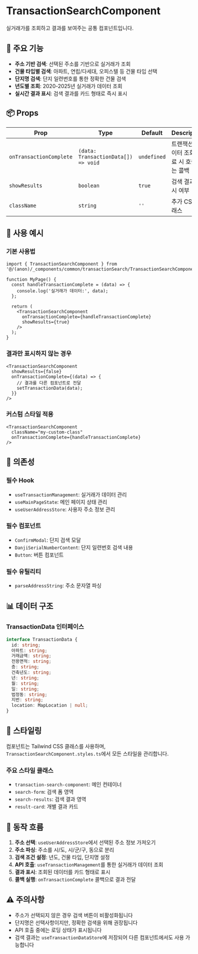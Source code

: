 # TransactionSearchComponent

실거래가를 조회하고 결과를 보여주는 공통 컴포넌트입니다.

## 🚀 주요 기능

- **주소 기반 검색**: 선택된 주소를 기반으로 실거래가 조회
- **건물 타입별 검색**: 아파트, 연립/다세대, 오피스텔 등 건물 타입 선택
- **단지명 검색**: 단지 일련번호를 통한 정확한 건물 검색
- **년도별 조회**: 2020-2025년 실거래가 데이터 조회
- **실시간 결과 표시**: 검색 결과를 카드 형태로 즉시 표시

## 📦 Props

| Prop | Type | Default | Description |
|------|------|---------|-------------|
| `onTransactionComplete` | `(data: TransactionData[]) => void` | `undefined` | 트랜잭션 데이터 조회 완료 시 호출되는 콜백 |
| `showResults` | `boolean` | `true` | 검색 결과 표시 여부 |
| `className` | `string` | `''` | 추가 CSS 클래스 |

## 🎯 사용 예시

### 기본 사용법
```tsx
import { TransactionSearchComponent } from '@/(anon)/_components/common/transactionSearch/TransactionSearchComponent';

function MyPage() {
  const handleTransactionComplete = (data) => {
    console.log('실거래가 데이터:', data);
  };

  return (
    <TransactionSearchComponent
      onTransactionComplete={handleTransactionComplete}
      showResults={true}
    />
  );
}
```

### 결과만 표시하지 않는 경우
```tsx
<TransactionSearchComponent
  showResults={false}
  onTransactionComplete={(data) => {
    // 결과를 다른 컴포넌트로 전달
    setTransactionData(data);
  }}
/>
```

### 커스텀 스타일 적용
```tsx
<TransactionSearchComponent
  className="my-custom-class"
  onTransactionComplete={handleTransactionComplete}
/>
```

## 🔧 의존성

### 필수 Hook
- `useTransactionManagement`: 실거래가 데이터 관리
- `useMainPageState`: 메인 페이지 상태 관리
- `useUserAddressStore`: 사용자 주소 정보 관리

### 필수 컴포넌트
- `ConfirmModal`: 단지 검색 모달
- `DanjiSerialNumberContent`: 단지 일련번호 검색 내용
- `Button`: 버튼 컴포넌트

### 필수 유틸리티
- `parseAddressString`: 주소 문자열 파싱

## 📊 데이터 구조

### TransactionData 인터페이스
```typescript
interface TransactionData {
  id: string;
  아파트: string;
  거래금액: string;
  전용면적: string;
  층: string;
  건축년도: string;
  년: string;
  월: string;
  일: string;
  법정동: string;
  지번: string;
  location: MapLocation | null;
}
```

## 🎨 스타일링

컴포넌트는 Tailwind CSS 클래스를 사용하며, `TransactionSearchComponent.styles.ts`에서 모든 스타일을 관리합니다.

### 주요 스타일 클래스
- `transaction-search-component`: 메인 컨테이너
- `search-form`: 검색 폼 영역
- `search-results`: 검색 결과 영역
- `result-card`: 개별 결과 카드

## 🔄 동작 흐름

1. **주소 선택**: `useUserAddressStore`에서 선택된 주소 정보 가져오기
2. **주소 파싱**: 주소를 시/도, 시/군/구, 동으로 분리
3. **검색 조건 설정**: 년도, 건물 타입, 단지명 설정
4. **API 호출**: `useTransactionManagement`를 통한 실거래가 데이터 조회
5. **결과 표시**: 조회된 데이터를 카드 형태로 표시
6. **콜백 실행**: `onTransactionComplete` 콜백으로 결과 전달

## ⚠️ 주의사항

- 주소가 선택되지 않은 경우 검색 버튼이 비활성화됩니다
- 단지명은 선택사항이지만, 정확한 검색을 위해 권장됩니다
- API 호출 중에는 로딩 상태가 표시됩니다
- 검색 결과는 `useTransactionDataStore`에 저장되어 다른 컴포넌트에서도 사용 가능합니다
